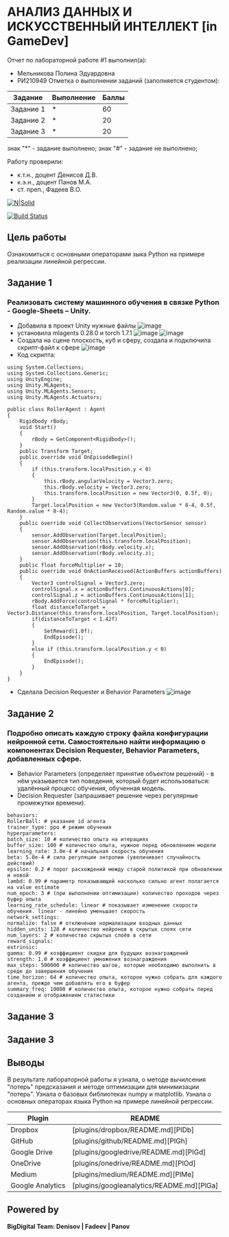 # АНАЛИЗ ДАННЫХ И ИСКУССТВЕННЫЙ ИНТЕЛЛЕКТ [in GameDev]
Отчет по лабораторной работе #1 выполнил(а):
- Мельникова Полина Эдуардовна
- РИ210949
Отметка о выполнении заданий (заполняется студентом):

| Задание | Выполнение | Баллы |
| ------ | ------ | ------ |
| Задание 1 | * | 60 |
| Задание 2 | * | 20 |
| Задание 3 | * | 20 |

знак "*" - задание выполнено; знак "#" - задание не выполнено;

Работу проверили:
- к.т.н., доцент Денисов Д.В.
- к.э.н., доцент Панов М.А.
- ст. преп., Фадеев В.О.

[![N|Solid](https://cldup.com/dTxpPi9lDf.thumb.png)](https://nodesource.com/products/nsolid)

[![Build Status](https://travis-ci.org/joemccann/dillinger.svg?branch=master)](https://travis-ci.org/joemccann/dillinger)



## Цель работы
Ознакомиться с основными операторами зыка Python на примере реализации линейной регрессии.

## Задание 1
### Реализовать систему машинного обучения в связке Python - Google-Sheets – Unity.
 - Добавила в проект Unity нужные файлы
![image](https://user-images.githubusercontent.com/57943773/197792122-21a2d578-7b1d-425e-9e4c-97421626b141.png)
 - установила mlagents 0.28.0 и torch 1.7.1
![image](https://user-images.githubusercontent.com/57943773/197829714-322f84b8-ad34-4f99-a768-0341cb3cdd0a.png)
![image](https://user-images.githubusercontent.com/57943773/197800426-9bf6fcb6-e68c-4ea1-b484-a1b5b13de9dd.png)
 - Создала на сцене плоскость, куб и сферу, создала и подключила скрипт-файл к сфере 
![image](https://user-images.githubusercontent.com/57943773/197806089-becb568f-c91b-4a93-8965-f845d1a7cff9.png)
 - Код скрипта:
```
using System.Collections;
using System.Collections.Generic;
using UnityEngine;
using Unity.MLAgents;
using Unity.MLAgents.Sensors;
using Unity.MLAgents.Actuators;

public class RollerAgent : Agent
{
    Rigidbody rBody;
    void Start()
    {
        rBody = GetComponent<Rigidbody>();
    }
    public Transform Target;
    public override void OnEpisodeBegin()
    {
        if (this.transform.localPosition.y < 0)
        {
            this.rBody.angularVelocity = Vector3.zero;
            this.rBody.velocity = Vector3.zero;
            this.transform.localPosition = new Vector3(0, 0.5f, 0);
        }
        Target.localPosition = new Vector3(Random.value * 8-4, 0.5f, Random.value * 8-4);
    }
    public override void CollectObservations(VectorSensor sensor)
    {
        sensor.AddObservation(Target.localPosition);
        sensor.AddObservation(this.transform.localPosition);
        sensor.AddObservation(rBody.velocity.x);
        sensor.AddObservation(rBody.velocity.z);
    }
    public float forceMultiplier = 10;
    public override void OnActionReceived(ActionBuffers actionBuffers)
    {
        Vector3 controlSignal = Vector3.zero;
        controlSignal.x = actionBuffers.ContinuousActions[0];
        controlSignal.z = actionBuffers.ContinuousActions[1];
        rBody.AddForce(controlSignal * forceMultiplier);
        float distanceToTarget = Vector3.Distance(this.transform.localPosition, Target.localPosition);
        if(distanceToTarget < 1.42f)
        {
            SetReward(1.0f);
            EndEpisode();
        }
        else if (this.transform.localPosition.y < 0)
        {
            EndEpisode();
        }
    }
}
```
 - Сделала Decision Requester и Behavior Parameters
![image](https://user-images.githubusercontent.com/57943773/197811747-c9c1814a-12c3-42ab-888c-8ebacfca6fa5.png)

## Задание 2
### Подробно описать каждую строку файла конфигурации нейронной сети. Самостоятельно найти информацию о компонентах Decision Requester, Behavior Parameters, добавленных сфере.
 - Behavior Parameters (определяет принятие объектом решений) - в нём указывается тип поведения, который будет использоваться: удалённый процесс обучения, обученная модель.
 - Decision Requester (запрашивает решение через регулярные промежутки времени).
```
behaviors:
RollerBall: # указание id агента
trainer_type: ppo # режим обучения
hyperparameters:
batch_size: 10 # количество опыта на итерациях
buffer_size: 100 # количество опыта, нужное перед обновлением модели
learning_rate: 3.0e-4 # начальная скорость обучения
beta: 5.0e-4 # сила регуляции энтропии (увеличивает случайность действий)
epsilon: 0.2 # порог расхождений между старой политикой при обновлении и новой
lambd: 0.99 # параметр показывающий насколько сильно агент полагается на value estimate
num_epoch: 3 # (при выполнении оптимизации) количество проходов через буфер опыта
learning_rate_schedule: linear # показывает изменение скорости обучения. linear - линейно уменьшает скорость
network_settings:
normalize: false # отключение нормализации входных данных
hidden_units: 128 # количество нейронов в скрытых слоях сети
num_layers: 2 # количество скрытых слоёв в сети
reward_signals:
extrinsic:
gamma: 0.99 # коэффициент скидки для будущих вознаграждений
strength: 1.0 # коэффициент умножения вознаграждения
max_steps: 500000 # количество шагов, которые необходимо выполнить в среде до завершения обучения
time_horizon: 64 # количество опыта, которое нужно собрать для каждого агента, прежде чем добавлять его в буфер
summary_freq: 10000 # количество опыта, которое нужно собрать перед созданием и отображением статистики
```

 
## Задание 3
### 
## Задание 3
### 

## Выводы
В результате лабораторной работы я узнала, о методе вычилсения "потерь" предсказания и методе оптимизации для минимизации "потерь". Узнала о базовых библиотеках numpy и matplotlib. Узнала о основных операторах языка Python на примере линейной регрессии.

| Plugin | README |
| ------ | ------ |
| Dropbox | [plugins/dropbox/README.md][PlDb] |
| GitHub | [plugins/github/README.md][PlGh] |
| Google Drive | [plugins/googledrive/README.md][PlGd] |
| OneDrive | [plugins/onedrive/README.md][PlOd] |
| Medium | [plugins/medium/README.md][PlMe] |
| Google Analytics | [plugins/googleanalytics/README.md][PlGa] |

## Powered by

**BigDigital Team: Denisov | Fadeev | Panov**
